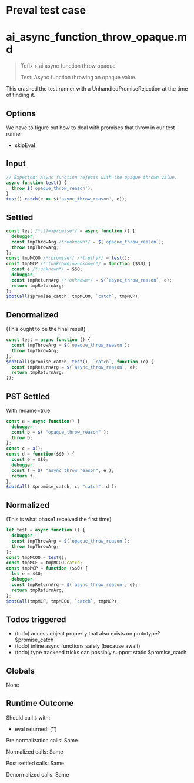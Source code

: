 # Preval test case

# ai_async_function_throw_opaque.md

> Tofix > ai async function throw opaque
>
> Test: Async function throwing an opaque value.

This crashed the test runner with a UnhandledPromiseRejection at the time of finding it.

## Options

We have to figure out how to deal with promises that throw in our test runner
- skipEval

## Input

`````js filename=intro
// Expected: Async function rejects with the opaque thrown value.
async function test() {
  throw $('opaque_throw_reason');
}
test().catch(e => $('async_throw_reason', e));
`````


## Settled


`````js filename=intro
const test /*:()=>promise*/ = async function () {
  debugger;
  const tmpThrowArg /*:unknown*/ = $(`opaque_throw_reason`);
  throw tmpThrowArg;
};
const tmpMCOO /*:promise*/ /*truthy*/ = test();
const tmpMCP /*:(unknown)=>unknown*/ = function ($$0) {
  const e /*:unknown*/ = $$0;
  debugger;
  const tmpReturnArg /*:unknown*/ = $(`async_throw_reason`, e);
  return tmpReturnArg;
};
$dotCall($promise_catch, tmpMCOO, `catch`, tmpMCP);
`````


## Denormalized
(This ought to be the final result)

`````js filename=intro
const test = async function () {
  const tmpThrowArg = $(`opaque_throw_reason`);
  throw tmpThrowArg;
};
$dotCall($promise_catch, test(), `catch`, function (e) {
  const tmpReturnArg = $(`async_throw_reason`, e);
  return tmpReturnArg;
});
`````


## PST Settled
With rename=true

`````js filename=intro
const a = async function() {
  debugger;
  const b = $( "opaque_throw_reason" );
  throw b;
};
const c = a();
const d = function($$0 ) {
  const e = $$0;
  debugger;
  const f = $( "async_throw_reason", e );
  return f;
};
$dotCall( $promise_catch, c, "catch", d );
`````


## Normalized
(This is what phase1 received the first time)

`````js filename=intro
let test = async function () {
  debugger;
  const tmpThrowArg = $(`opaque_throw_reason`);
  throw tmpThrowArg;
};
const tmpMCOO = test();
const tmpMCF = tmpMCOO.catch;
const tmpMCP = function ($$0) {
  let e = $$0;
  debugger;
  const tmpReturnArg = $(`async_throw_reason`, e);
  return tmpReturnArg;
};
$dotCall(tmpMCF, tmpMCOO, `catch`, tmpMCP);
`````


## Todos triggered


- (todo) access object property that also exists on prototype? $promise_catch
- (todo) inline async functions safely (because await)
- (todo) type trackeed tricks can possibly support static $promise_catch


## Globals


None


## Runtime Outcome


Should call `$` with:
 - eval returned: ('<skipped by option>')

Pre normalization calls: Same

Normalized calls: Same

Post settled calls: Same

Denormalized calls: Same
